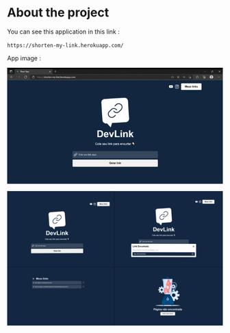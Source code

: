 # About the project

You can see this application in this link :

 `https://shorten-my-link.herokuapp.com/`
 
App image :
 
<!-- <img src="https://github.com/JGabriel-SL/my-link/blob/master/public/app-gif.gif?raw=true" style="" width="100%"/>
  -->
![alt text](https://github.com/JGabriel-SL/my-link/blob/master/public/app-gif.gif?raw=true)

![alt text](https://github.com/JGabriel-SL/my-link/blob/master/public/app-image3.png?raw=true)
